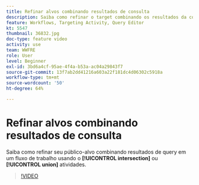 ```yaml
---
title: Refinar alvos combinando resultados de consulta
description: Saiba como refinar o target combinando os resultados da consulta em um fluxo de trabalho usando a intersecção ou as atividades de união.
feature: Workflows, Targeting Activity, Query Editor
kt: 5547
thumbnail: 36832.jpg
doc-type: feature video
activity: use
team: WWFRE
role: User
level: Beginner
exl-id: 3bd6a4cf-95ae-4f4a-b53a-ac04a29843f7
source-git-commit: 13f7ab2dd41216a603a22f181dc4d06302c5918a
workflow-type: tm+mt
source-wordcount: '50'
ht-degree: 64%

---
```


# Refinar alvos combinando resultados de consulta

Saiba como refinar seu público-alvo combinando resultados de query em um fluxo de trabalho usando o **[!UICONTROL intersection]** ou **[!UICONTROL union]** atividades.

>[!VIDEO](https://video.tv.adobe.com/v/36832?quality=12&learn=on)
